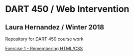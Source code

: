 # DART 450 / Web Intervention

## Laura Hernandez / Winter 2018

Repository for DART 450 course work


[Exercise 1 - Remembering HTML/CSS](https://laura-hdz.github.io/dart450/exercises/exercise01/)
